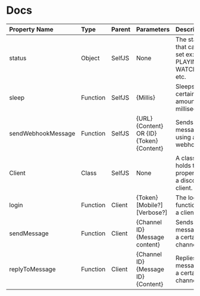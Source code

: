 # Docs

| Property Name      | Type     | Parent  | Parameters                                  | Description                                             |
| :----------------- | :------- | :------ | :---------------------------------------- | :------------------------------------------------------ |
| status             | Object   | SelfJS  | None                                      | The status  that can be set ex: PLAYING, WATCHING, etc. |
| sleep              | Function | SelfJS  | {Millis}                                  | Sleeps for a certain amount of milliseconds.            |
| sendWebhookMessage | Function | SelfJS  | {URL} {Content} OR {ID} {Token} {Content} | Sends a message using a webhook.                        |
| Client             | Class    | SelfJS  | None                                      | A class that holds the properties of a discord client.  |
| login              | Function | Client  | {Token} [Mobile?] [Verbose?]              | The login function for a client.                        |
| sendMessage        | Function | Client  | {Channel ID} {Message content}            | Sends a message to a certain channel.                   |
| replyToMessage     | Function | Client  | {Channel ID} {Message ID} {Content}       | Replies to a message to a certain channel.              |
